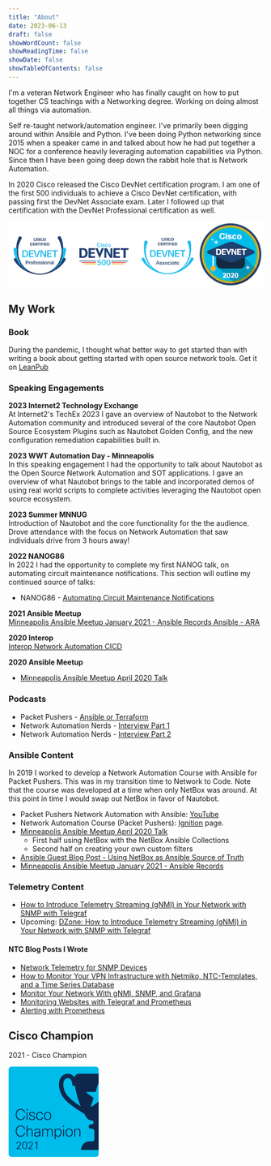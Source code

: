 ```yaml
---
title: "About"
date: 2023-06-13
draft: false
showWordCount: false
showReadingTime: false
showDate: false
showTableOfContents: false
---
```


I'm a veteran Network Engineer who has finally caught on how to put together CS teachings with a Networking degree. Working on doing almost all things via automation.

Self re-taught network/automation engineer. I've primarily been digging around within Ansible and Python. I've been doing Python networking since 2015 when a speaker came in and talked about how he had put together a NOC for a conference heavily leveraging automation capabilities via Python. Since then I have been going deep down the rabbit hole that is Network Automation.

In 2020 Cisco released the Cisco DevNet certification program. I am one of the first 500 individuals to achieve a Cisco DevNet certification, with passing first the DevNet Associate exam. Later I followed up that certification with the DevNet Professional certification as well.

![DevNet Cert Badges](/images/cisco_certs.png)
<!-- ![DevNet Professional](/images/cisco-certified-devnet-professional.png)
![DevNet 500](/images/devnet-500.png)
![DevNet Associate](/images/cisco-certified-devnet-associate.png)
![DevNet Class of 2020](/images/devnet-class-of-2020.png) -->

## My Work

### Book

During the pandemic, I thought what better way to get started than with writing a book about getting started with open source network tools. Get it on [LeanPub](https://leanpub.com/opensourcenetworkmanagement/)

### Speaking Engagements

**2023 Internet2 Technology Exchange**  
At Internet2's TechEx 2023 I gave an overview of Nautobot to the Network Automation community and introduced several of the core Nautobot Open Source Ecosystem Plugins such as Nautobot Golden Config, and the new configuration remediation capabilities built in.


**2023 WWT Automation Day - Minneapolis**  
In this speaking engagement I had the opportunity to talk about Nautobot as the Open Source Network Automation and SOT applications. I gave an overview of what Nautobot brings to the table and incorporated demos of using real world scripts to complete activities leveraging the Nautobot open source ecosystem.

**2023 Summer MNNUG**  
Introduction of Nautobot and the core functionality for the the audience. Drove attendance with the focus on Network Automation that saw individuals drive from 3 hours away!

**2022 NANOG86**  
In 2022 I had the opportunity to complete my first NANOG talk, on automating circuit maintenance notifications. This section will outline my continued source of talks:

- NANOG86 - [Automating Circuit Maintenance Notifications](https://www.youtube.com/watch?v=m6bOFnY3jQE)

**2021 Ansible Meetup**  
[Minneapolis Ansible Meetup January 2021 - Ansible Records Ansible - ARA](https://www.youtube.com/watch?v=Cz3vw1Sv-B4)

**2020 Interop**  
[Interop Network Automation CICD](https://www.youtube.com/watch?v=0ucaw6I99eY)

**2020 Ansible Meetup**
- [Minneapolis Ansible Meetup April 2020 Talk](https://www.youtube.com/watch?v=GyQf5F0gr3w&t)

### Podcasts

- Packet Pushers - [Ansible or Terraform](https://packetpushers.net/ansible-or-terraform-choose-one/)
- Network Automation Nerds - [Interview Part 1](https://podcast.networkautomationnerds.com/1864201/12167008-033-interview-with-josh-vanderaa-part-1)
- Network Automation Nerds - [Interview Part 2](https://podcast.networkautomationnerds.com/1864201/12167016-034-interview-with-josh-vanderaa-part-2)

### Ansible Content

In 2019 I worked to develop a Network Automation Course with Ansible for Packet Pushers. This was in my transition time to Network to Code. Note that the course was developed at a time when only NetBox was around. At this point in time I would swap out NetBox in favor of Nautobot. 

- Packet Pushers Network Automation with Ansible: [YouTube](https://www.youtube.com/playlist?list=PLtO_OYBiEo6lW_LO-ucRuz7Z8_DJ62NAM)
- Network Automation Course (Packet Pushers): [Ignition](https://ignition.packetpushers.net/courses/ansible-for-network-automation/) page.
- [Minneapolis Ansible Meetup April 2020 Talk](https://www.youtube.com/watch?v=GyQf5F0gr3w&t)
  - First half using NetBox with the NetBox Ansible Collections
  - Second half on creating your own custom filters
- [Ansible Guest Blog Post - Using NetBox as Ansible Source of Truth](https://www.ansible.com/blog/using-netbox-for-ansible-source-of-truth)
- [Minneapolis Ansible Meetup January 2021 - Ansible Records](https://www.youtube.com/watch?v=Cz3vw1Sv-B4)

### Telemetry Content

- [How to Introduce Telemetry Streaming (gNMI) in Your Network with SNMP with Telegraf](https://www.influxdata.com/resources/how-to-introduce-telemetry-streaming-gnmi-in-your-network-with-snmp-with-telegraf/)
- Upcoming: [DZone: How to Introduce Telemetry Streaming (gNMI) in Your Network with SNMP with Telegraf](https://bit.ly/39sakM3)

#### NTC Blog Posts I Wrote

- [Network Telemetry for SNMP Devices](http://blog.networktocode.com/post/network_telemetry_for_snmp_devices/)
- [How to Monitor Your VPN Infrastructure with Netmiko, NTC-Templates, and a Time Series Database](http://blog.networktocode.com/post/using_python_and_telegraf_for_metrics/)
- [Monitor Your Network With gNMI, SNMP, and Grafana](http://blog.networktocode.com/post/monitor_your_network_with_gnmi_snmp_and_grafana/)
- [Monitoring Websites with Telegraf and Prometheus](http://blog.networktocode.com/post/monitoring_websites_with_telegraf_and_prometheus/)
- [Alerting with Prometheus](https://blog.networktocode.com/post/prometheus_alerting/)

## Cisco Champion

2021 - Cisco Champion

![Cisco Champion](/images/cisco_champ_logo_blue.png)
